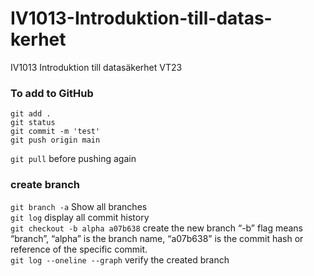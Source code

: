 # IV1013-Introduktion-till-datas-kerhet

IV1013 Introduktion till datasäkerhet VT23

### To add to GitHub

`git add .` <br>
`git status` <br>
`git commit -m 'test'` <br>
`git push origin main` <br>

`git pull` before pushing again <br>

### create branch

`git branch -a` Show all branches <br>
`git log` display all commit history <br>
`git checkout -b alpha a07b638` create the new branch “-b” flag means “branch”, “alpha” is the branch name, “a07b638” is the commit hash or reference of the specific commit.<br>
`git log --oneline --graph` verify the created branch <br>
